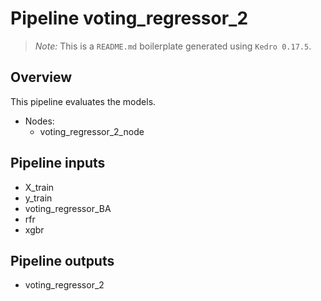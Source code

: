 # Pipeline voting_regressor_2

> *Note:* This is a `README.md` boilerplate generated using `Kedro 0.17.5`.

## Overview

This pipeline evaluates the models.

- Nodes:
  - voting_regressor_2_node

## Pipeline inputs

- X_train
- y_train
- voting_regressor_BA
- rfr
- xgbr

## Pipeline outputs

- voting_regressor_2
